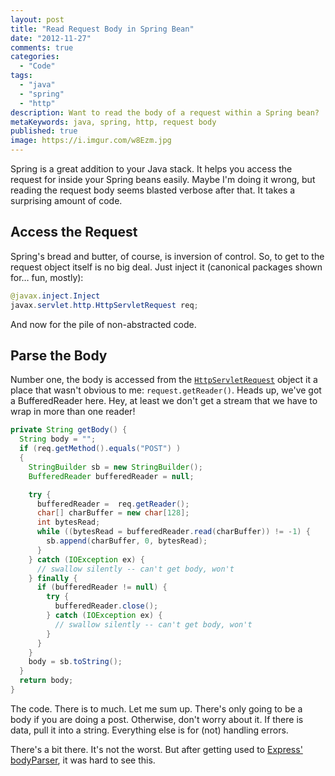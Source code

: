 ```yaml
---
layout: post
title: "Read Request Body in Spring Bean"
date: "2012-11-27"
comments: true
categories:
  - "Code"
tags:
  - "java"
  - "spring"
  - "http"
description: Want to read the body of a request within a Spring bean?  It takes a surprising amount of code.
metaKeywords: java, spring, http, request body
published: true 
image: https://i.imgur.com/w8Ezm.jpg
---
```


Spring is a great addition to your Java stack.  It helps you access the request for inside your Spring beans easily.  Maybe I'm doing it wrong, but reading the request body seems blasted verbose after that.  It takes a surprising amount of code.  

<!--more-->

## Access the Request

Spring's bread and butter, of course, is inversion of control.  So, to get to the request object itself is no big deal.  Just inject it (canonical packages shown for… fun, mostly):

```java
@javax.inject.Inject
javax.servlet.http.HttpServletRequest req;
```

And now for the pile of non-abstracted code.

## Parse the Body

Number one, the body is accessed from the [`HttpServletRequest`](http://docs.oracle.com/javaee/6/api/javax/servlet/http/HttpServletRequest.html) object it a place that wasn't obvious to me: `request.getReader()`.  Heads up, we've got a BufferedReader here.  Hey, at least we don't get a stream that we have to wrap in more than one reader!

```java
private String getBody() {
  String body = "";
  if (req.getMethod().equals("POST") )
  {
    StringBuilder sb = new StringBuilder();
    BufferedReader bufferedReader = null;

    try {
      bufferedReader =  req.getReader();
      char[] charBuffer = new char[128];
      int bytesRead;
      while ((bytesRead = bufferedReader.read(charBuffer)) != -1) {
        sb.append(charBuffer, 0, bytesRead);
      }
    } catch (IOException ex) {
      // swallow silently -- can't get body, won't
    } finally {
      if (bufferedReader != null) {
        try {
          bufferedReader.close();
        } catch (IOException ex) {
          // swallow silently -- can't get body, won't
        }
      }
    }
    body = sb.toString();
  }
  return body;
}
```
    
The code.  There is to much.  Let me sum up.  There's only going to be a body if you are doing a post.  Otherwise, don't worry about it.  If there is data, pull it into a string.  Everything else is for (not) handling errors.

There's a bit there.  It's not the worst.  But after getting used to [Express' bodyParser](http://expressjs.com/api.html#req.body), it was hard to see this.
